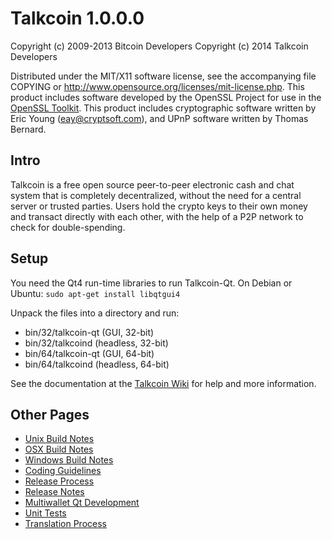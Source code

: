 Talkcoin 1.0.0.0
====================

Copyright (c) 2009-2013 Bitcoin Developers
Copyright (c) 2014 Talkcoin Developers

Distributed under the MIT/X11 software license, see the accompanying
file COPYING or http://www.opensource.org/licenses/mit-license.php.
This product includes software developed by the OpenSSL Project for use in the [OpenSSL Toolkit](http://www.openssl.org/). This product includes
cryptographic software written by Eric Young ([eay@cryptsoft.com](mailto:eay@cryptsoft.com)), and UPnP software written by Thomas Bernard.


Intro
---------------------
Talkcoin is a free open source peer-to-peer electronic cash and chat system that is
completely decentralized, without the need for a central server or trusted
parties.  Users hold the crypto keys to their own money and transact directly
with each other, with the help of a P2P network to check for double-spending.


Setup
---------------------
You need the Qt4 run-time libraries to run Talkcoin-Qt. On Debian or Ubuntu:
	`sudo apt-get install libqtgui4`

Unpack the files into a directory and run:

- bin/32/talkcoin-qt (GUI, 32-bit)
- bin/32/talkcoind (headless, 32-bit)
- bin/64/talkcoin-qt (GUI, 64-bit)
- bin/64/talkcoind (headless, 64-bit)

See the documentation at the [Talkcoin Wiki](http://talkcoin.info)
for help and more information.


Other Pages
---------------------
- [Unix Build Notes](build-unix.md)
- [OSX Build Notes](build-osx.md)
- [Windows Build Notes](build-msw.md)
- [Coding Guidelines](coding.md)
- [Release Process](release-process.md)
- [Release Notes](release-notes.md)
- [Multiwallet Qt Development](multiwallet-qt.md)
- [Unit Tests](unit-tests.md)
- [Translation Process](translation_process.md)
